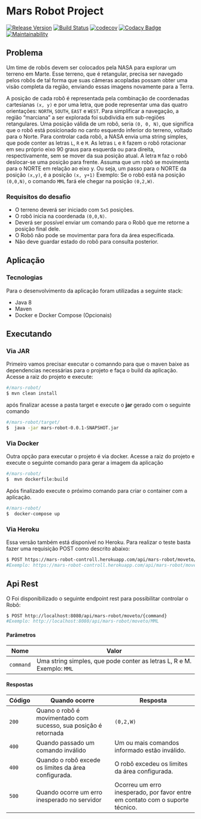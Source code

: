 # Mars Robot Project
[![Release Version](https://img.shields.io/github/release/diegosilva13/mars-robot.svg)](https://github.com/diegosilva13/mars-robot/tree/v2.2)
[![Build Status](https://travis-ci.org/diegosilva13/mars-robot.svg?branch=master)](https://travis-ci.org/diegosilva13/mars-robot)
[![codecov](https://codecov.io/gh/diegosilva13/mars-robot/branch/master/graph/badge.svg)](https://codecov.io/gh/diegosilva13/mars-robot)
[![Codacy Badge](https://api.codacy.com/project/badge/Grade/a909853e988e408abde3faef88049776)](https://www.codacy.com/app/diegosilva13/mars-robot?utm_source=github.com&amp;utm_medium=referral&amp;utm_content=diegosilva13/mars-robot&amp;utm_campaign=Badge_Grade)
[![Maintainability](https://api.codeclimate.com/v1/badges/0daa4895308c79b16ad0/maintainability)](https://codeclimate.com/github/diegosilva13/mars-robot/maintainability)

## Problema
Um time de robôs devem ser colocados pela NASA para explorar um terreno em Marte.
Esse terreno, que é retangular, precisa ser navegado pelos robôs de tal forma que suas câmeras acopladas possam obter uma visão completa da região, enviando essas imagens novamente para a Terra.

A posição de cada robô é representada pela combinação de coordenadas cartesianas `(x, y)` e por uma letra, que pode representar uma das quatro orientações: `NORTH`, `SOUTH`, `EAST` e `WEST`. Para simplificar a navegação, a região “marciana” a ser explorada foi subdividia em sub-regiões retangulares.
Uma posição válida de um robô, seria `(0, 0, N)`, que significa que o robô está posicionado no canto esquerdo inferior do terreno, voltado para o Norte.
Para controlar cada robô, a NASA envia uma string simples, que pode conter as letras `L`, `R` e `M`. As letras `L` e `R` fazem o robô rotacionar em seu próprio eixo 90 graus para esquerda ou para direita, respectivamente, sem se mover da sua posição atual. A letra `M` faz o robô deslocar-se uma posição para frente.
Assuma que um robô se movimenta para o NORTE em relação ao eixo y. Ou seja, um passo para o NORTE da posição `(x,y)`, é a posição `(x, y+1)`
Exemplo: Se o robô está na posição `(0,0,N)`, o comando `MML` fará ele chegar na posição `(0,2,W)`.

### Requisitos do desafio

* O terreno deverá ser iniciado com `5x5` posições.
* O robô inicia na coordenada `(0,0,N)`.
* Deverá ser possível enviar um comando para o Robô que me retorne a posição final dele.
* O Robô não pode se movimentar para fora da área especificada.
* Não deve guardar estado do robô para consulta posterior.

## Aplicação
### Tecnologias

Para o desenvolvimento da aplicação foram utilizadas a seguinte stack:

* Java 8
* Maven
* Docker e Docker Compose (Opcionais)

## Executando

### Via JAR

Primeiro vamos precisar executar o comanndo para que o maven baixe as dependencias necessárias para o projeto e faça o build da aplicação. Acesse a raiz do projeto e execute:

```sh
#/mars-robot/
$ mvn clean install
```
após finalizar acesse a pasta target e execute o **jar** gerado com o seguinte comando

```sh
#/mars-robot/target/
$  java -jar mars-robot-0.0.1-SNAPSHOT.jar
```

### Via Docker
Outra opção para executar o projeto é via docker.
Acesse a raiz do projeto e execute o seguinte comando para gerar a imagem da aplicação

```sh
#/mars-robot/
$  mvn dockerfile:build
```
Após finalizado execute o próximo comando para criar o container com a aplicação.

```sh
#/mars-robot/
$  docker-compose up
```
### Via Heroku
Essa versão também está disponível no Heroku. Para realizar o teste basta fazer uma requisição POST como descrito abaixo:

```sh
$ POST https://mars-robot-controll.herokuapp.com/api/mars-robot/moveto/{{comand}}
#Exemplo: https://mars-robot-controll.herokuapp.com/api/mars-robot/moveto/MML
```

## Api Rest

O Foi disponibilizado o seguinte endpoint rest para possibilitar controlar o Robô:
```sh
$ POST http://localhost:8080/api/mars-robot/moveto/{command}
#Exemplo: http://localhost:8080/api/mars-robot/moveto/MML
```

#### Parâmetros
| Nome | Valor |
| ---- | ----- |
| `command` | Uma string simples, que pode conter as letras L, R e M. Exemplo: `MML` |

#### Respostas

| Código | Quando ocorre | Resposta |
| ---- | ----- | ----- |
| `200` | Quano o robô é movimentado com sucesso, sua posição é retornada | `(0,2,W)` |
| `400` | Quando passado um comando inválido | Um ou mais comandos informado estão inválido. |
| `400` | Quando o robô excede os limites da área configurada. | O robô excedeu os limites da área configurada. |
| `500` | Quando ocorre um erro inesperado no servidor | Ocorreu um erro inesperado, por favor entre em contato com o suporte técnico. |

